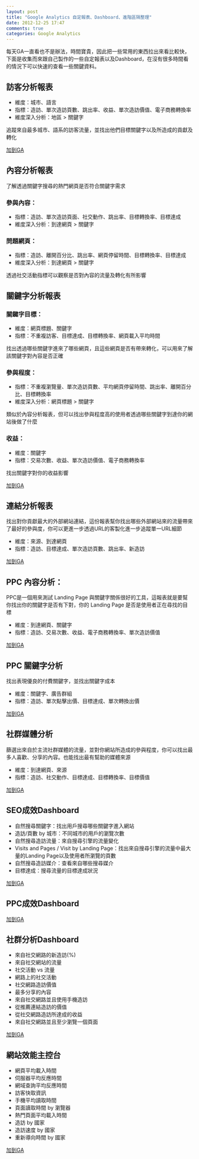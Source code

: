 ```yaml
---
layout: post
title: "Google Analytics 自定報表、Dashboard、進階區隔整理"
date: 2012-12-25 17:47
comments: true
categories: Google Analytics
---
```


每天GA一直看也不是辦法，時間寶貴，因此把一些常用的東西拉出來看比較快，下面是收集而來跟自己製作的一些自定報表以及Dashboard，在沒有很多時間看的情況下可以快速的查看一些關鍵資料。

## 訪客分析報表

* 維度：城市、語言
* 指標：造訪、單次造訪頁數、跳出率、收益、單次造訪價值、電子商務轉換率
* 維度深入分析：地區 > 關鍵字

追蹤來自最多城市、語系的訪客流量，並找出他們目標關鍵字以及所造成的貢獻及轉化

[加到GA](https://www.google.com/analytics/web/permalink?uid=IBpsM0nURwm0rTCgkJpdZw)

## 內容分析報表

了解透過關鍵字搜尋的熱門網頁是否符合關鍵字需求

### 參與內容：
* 指標：造訪、單次造訪頁面、社交動作、跳出率、目標轉換率、目標達成
* 維度深入分析：到達網頁 > 關鍵字

### 問題網頁：
* 指標：造訪、離開百分比、跳出率、網頁停留時間、目標轉換率、目標達成
* 維度深入分析：到達網頁 > 關鍵字

透過社交活動指標可以觀察是否對內容的流量及轉化有所影響

## 關鍵字分析報表

### 關鍵字目標：
* 維度：網頁標題、關鍵字
* 指標：不重複訪客、目標達成、目標轉換率、網頁載入平均時間

找出透過哪些關鍵字進來了哪些網頁，且這些網頁是否有帶來轉化，可以用來了解該關鍵字對內容是否正確

### 參與程度：
* 指標：不重複瀏覽量、單次造訪頁數、平均網頁停留時間、跳出率、離開百分比、目標轉換率
* 維度深入分析：網頁標題 > 關鍵字

類似於內容分析報表，但可以找出參與程度高的使用者透過哪些關鍵字到達你的網站後做了什麼

### 收益：
* 維度：關鍵字
* 指標：交易次數、收益、單次造訪價值、電子商務轉換率

找出關鍵字對你的收益影響

[加到GA](https://www.google.com/analytics/web/permalink?uid=0FlAi-xVQSu05ggTOe-ywQ)

## 連結分析報表

找出對你貢獻最大的外部網站連結，這份報表幫你找出哪些外部網站來的流量帶來了最好的參與度，你可以更進一步透過URL的客製化進一步追蹤單一URL細節

* 維度：來源、到達網頁
* 指標：造訪、目標達成、單次造訪頁數、跳出率、新造訪

[加到GA](https://www.google.com/analytics/web/permalink?uid=78FqNeU5T56KjKgt7cr9_g)

## PPC 內容分析：

PPC是一個用來測試 Landing Page 與關鍵字關係很好的工具，這報表就是要幫你找出你的關鍵字是否有下對，你的 Landing Page 是否是使用者正在尋找的目標

* 維度：到達網頁、關鍵字
* 指標：造訪、交易次數、收益、電子商務轉換率、單次造訪價值

[加到GA](https://www.google.com/analytics/web/permalink?uid=qt9c-g7NToiVC7d64afp4g)

## PPC 關鍵字分析

找出表現優良的付費關鍵字，並找出關鍵字成本

* 維度：關鍵字、廣告群組
* 指標：造訪、單次點擊出價、目標達成、單次轉換出價

[加到GA](https://www.google.com/analytics/web/permalink?uid=BiO6IhVuTxW8NWxRtaIkpA)

## 社群媒體分析

篩選出來自於主流社群媒體的流量，並對你網站所造成的參與程度，你可以找出最多人喜歡、分享的內容。也能找出最有幫助的媒體來源

* 維度：到達網頁、來源
* 指標：造訪、社交動作、目標達成、目標轉換率、目標價值

[加到GA](https://www.google.com/analytics/web/permalink?uid=z9kjbwReRSWrMODpEHVjlg)

## SEO成效Dashboard

* 自然搜尋關鍵字：找出用戶搜尋哪些關鍵字進入網站
* 造訪/頁數 by 城市：不同城市的用戶的瀏覽次數
* 自然搜尋造訪流量：來自搜尋引擎的流量變化
* Visits and Pages / Visit by Landing Page：找出來自搜尋引擎的流量中最大量的Landing Page以及使用者所瀏覽的頁數
* 自然搜尋造訪媒介：查看來自哪些搜尋媒介
* 目標達成：搜尋流量的目標達成狀況

[加到GA](https://www.google.com/analytics/web/permalink?uid=14xnY2UyQwySIbcdYmDikw)

## PPC成效Dashboard

[加到GA](https://www.google.com/analytics/web/permalink?uid=ug63Lyb8TWqDzTIRebg1Dw)

## 社群分析Dashboard

* 來自社交網路的新造訪(%)
* 來自社交網站的流量
* 社交活動 vs 流量
* 網路上的社交活動
* 社交網路造訪價值
* 最多分享的內容
* 來自社交網路並且使用手機造訪
* 從推薦連結造訪的價值
* 從社交網路造訪所達成的收益
* 來自社交網路並且至少瀏覽一個頁面

[加到GA](https://www.google.com/analytics/web/permalink?uid=8t-t1BWWR46xjRWf6x0qzg)

## 網站效能主控台

* 網頁平均載入時間
* 伺服器平均反應時間
* 網域查詢平均反應時間
* 訪客快取資訊
* 手機平均讀取時間
* 頁面讀取時間 by 瀏覽器
* 熱門頁面平均載入時間
* 造訪 by 國家
* 造訪速度 by 國家
* 重新導向時間 by 國家

[加到GA](https://www.google.com/analytics/web/permalink?uid=UpfzzUysRyqXIjlTFg88bA)
